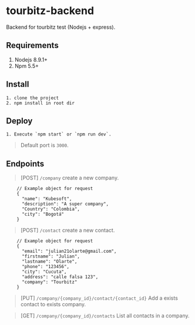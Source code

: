 # tourbitz-backend
Backend for tourbitz test (Nodejs + express).

## Requirements

1. Nodejs 8.9.1+
2. Npm 5.5+

## Install
```
1. clone the project
2. npm install in root dir
```

## Deploy

```
1. Execute `npm start` or `npm run dev`.
```
> Default port is `3000`.


## Endpoints

> [POST] `/company` create a new company.
```
    // Example object for request
    {
      "name": "Kubesoft",
      "description": "A super company",
      "Country": "Colombia",
      "city": "Bogotá"
    }
```

> [POST] `/contact`
> create a new contact.
```
    // Example object for request
    {
      "email": "julian21olarte@gmail.com",
      "firstname": "Julian",
      "lastname": "Olarte",
      "phone": "123456",
      "city": "Cucuta",
      "address": "calle falsa 123",
      "company": "Tourbitz"
    }
```

> [PUT] `/company/{company_id}/contact/{contact_id}`
> Add a exists contact to exists company.

> [GET] `/company/{company_id}/contacts`
> List all contacts in a company.